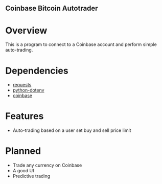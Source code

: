 ## Coinbase Bitcoin Autotrader

# Overview
This is a program to connect to a Coinbase account and perform simple auto-trading.

# Dependencies
* [requests](https://3.python-requests.org/)
* [python-dotenv](https://github.com/theskumar/python-dotenv)
* [coinbase](https://developers.coinbase.com/api/v2)

# Features
* Auto-trading based on a user set buy and sell price limit

# Planned
* Trade any currency on Coinbase
* A good UI
* Predictive trading
